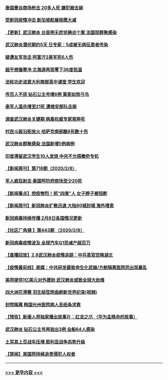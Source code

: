 #### [泰国曼谷商场枪击 20多人死 嫌犯被击毙](../pages/prog202/a102773230.md?t=02100044) 
#### [受新冠疫情冲击 新加坡航展规模大减](../pages/prog202/a102773207.md?t=02100044) 
#### [【更新】武汉肺炎 台首例无症状确诊个案 法国现群聚感染](../pages/prog202/a102770740.md?t=02100044) 
#### [武汉肺炎潜伏期约5天 日专家：5成被无病征患者传染](../pages/prog202/a102773145.md?t=02100044) 
#### [疑遭友军攻击 阿富汗2美军死6人伤](../pages/prog202/a102773140.md?t=02100044) 
#### [超乎想像寒冷 北海道再现零下36度低温](../pages/prog202/a102773122.md?t=02100044) 
#### [法轮功走进意大利南部高中课堂 学生欢迎](../pages/prog202/a102773105.md?t=02100044) 
#### [传百人不适 钻石公主号增6例 乘客如惊弓鸟](../pages/prog202/a102773051.md?t=02100044) 
#### [泰军人滥杀增至21死 遭维安部队击毙](../pages/prog202/a102772913.md?t=02100044) 
#### [调查武汉肺炎关键期 病毒权威专家竟猝死](../pages/prog202/a102773033.md?t=02100044) 
#### [村民斗殴沿街放火 哈萨克南部酿8死数十伤](../pages/prog202/a102772980.md?t=02100044) 
#### [武汉肺炎群聚感染 法国新增5例病例](../pages/prog202/a102772957.md?t=02100044) 
#### [印度滞留武汉学生10人发烧 中共不允搭撤侨专机](../pages/prog202/a102772946.md?t=02100044) 
#### [【新闻周刊】第718期（2020/2/8）](../pages/prog202/a102772921.md?t=02100044) 
#### [军人疯狂射击 泰国呵叻府商场至少20死](../pages/prog202/a102772833.md?t=02100044) 
#### [【新闻看点】控疫惨烈！抓“四类”人 女子脖子被扭断](../pages/prog202/a102772896.md?t=02100044) 
#### [【新闻周刊】新冠肺炎扩散迅速 大陆80城封城 海外增患](../pages/prog202/a102772852.md?t=02100044) 
#### [新冠病毒持续传播 2月8日各国情况更新](../pages/prog202/a102772826.md?t=02100044) 
#### [【社区广角镜  】第443期  （2020/2/8）](../pages/prog202/a102772736.md?t=02100044) 
#### [新冠病毒疫情波及 全球汽车Q1恐减产超百万](../pages/prog202/a102772695.md?t=02100044) 
#### [【直播回放】2.8武汉肺炎疫情追踪：中共高官空降湖北](../pages/prog202/a102772618.md?t=02100044) 
#### [【疫情最前线】美媒：中共研发最致命生化武器/方舱隔离医院恐出现暴乱](../pages/prog202/a102772439.md?t=02100044) 
#### [美将提供1亿美元对外援助 武汉肺炎或致全球大劫难](../pages/prog202/a102772361.md?t=02100044) 
#### [四大洲花滑赛 羽生结弦短曲刷新世界纪录(视频)](../pages/prog202/a102772341.md?t=02100044) 
#### [封院隔离 韩国光州医院病人丢纸条求救](../pages/prog202/a102772282.md?t=02100044) 
#### [【预告】新唐人将独家播出故事片：红龙之爪 （华为孟晚舟的故事）](../pages/prog202/a102767728.md?t=02100044) 
#### [武汉肺炎 钻石公主号再验出3例 全船64人感染](../pages/prog202/a102771726.md?t=02100044) 
#### [土耳其上百战车压境 叙利亚战争态势升级](../pages/prog202/a102772132.md?t=02100044) 
#### [【禁闻】美国将持续追责侵犯人权者](../pages/prog202/a102772042.md?t=02100044) 

----
#### [ >>> 更早内容 <<< ](../indexes/prog202-earlier.md)
